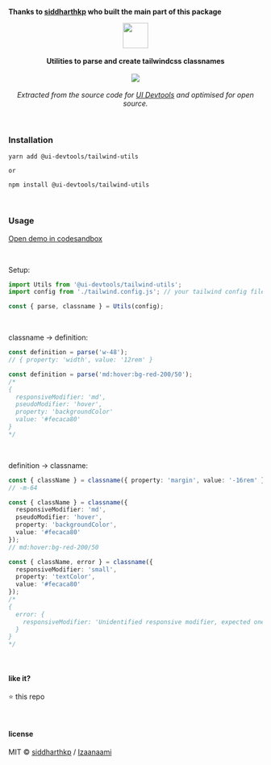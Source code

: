 **Thanks to [siddharthkp](https://github.com/siddharthkp) who built the main part of this package**

<p align="center">
  <img src="https://avatars2.githubusercontent.com/u/71650913?s=200&v=4" height="50px"/>
  <br><br>
  <b>Utilities to parse and create tailwindcss classnames</b>
  <br><br/>
  <img src="https://github.com/ui-devtools/tailwind-utils/actions/workflows/test.yml/badge.svg"/>
  <br><br>
  <i>Extracted from the source code for <a href="https://www.ui-devtools.com">UI Devtools</a> and optimised for open source.</i>
</p>

&nbsp;

### Installation

```
yarn add @ui-devtools/tailwind-utils

or

npm install @ui-devtools/tailwind-utils
```

&nbsp;

### Usage

[Open demo in codesandbox](https://codesandbox.io/s/tailwind-utils-m0lvu5?expanddevtools=1)

<br/>

Setup:

```ts
import Utils from '@ui-devtools/tailwind-utils';
import config from './tailwind.config.js'; // your tailwind config file, optional

const { parse, classname } = Utils(config);
```

<br/>

classname → definition:

```ts
const definition = parse('w-48');
// { property: 'width', value: '12rem' }

const definition = parse('md:hover:bg-red-200/50');
/* 
{ 
  responsiveModifier: 'md', 
  pseudoModifier: 'hover', 
  property: 'backgroundColor' 
  value: '#fecaca80'
}
*/
```
<br/>

definition → classname:

```ts
const { className } = classname({ property: 'margin', value: '-16rem' });
// -m-64

const { className } = classname({
  responsiveModifier: 'md',
  pseudoModifier: 'hover',
  property: 'backgroundColor',
  value: '#fecaca80'
});
// md:hover:bg-red-200/50

const { className, error } = classname({
  responsiveModifier: 'small',
  property: 'textColor',
  value: '#fecaca80'
});
/*
{
  error: {
    responsiveModifier: 'Unidentified responsive modifier, expected one of [sm, md, lg, xl, 2xl], got small'
  }
}
*/
```

&nbsp;

#### like it?

:star: this repo

&nbsp;

#### license

MIT © [siddharthkp](https://github.com/siddharthkp) / [Izaanaami](https://github.com/Izaanaami)
